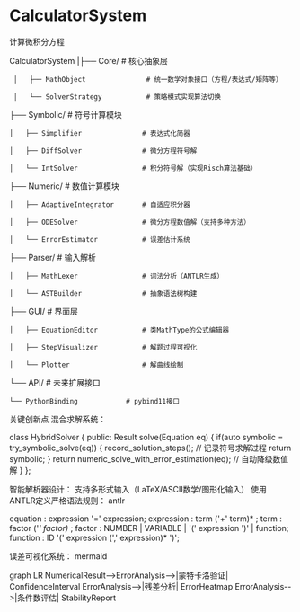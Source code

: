 # CalculatorSystem
计算微积分方程

CalculatorSystem
|├── Core/                        # 核心抽象层

     │   ├── MathObject               # 统一数学对象接口（方程/表达式/矩阵等）

     │   └── SolverStrategy           # 策略模式实现算法切换

├── Symbolic/                    # 符号计算模块

    │   ├── Simplifier               # 表达式化简器

    │   ├── DiffSolver               # 微分方程符号解

    │   └── IntSolver                # 积分符号解（实现Risch算法基础）

├── Numeric/                     # 数值计算模块

    │   ├── AdaptiveIntegrator       # 自适应积分器

    │   ├── ODESolver                # 微分方程数值解（支持多种方法）

    │   └── ErrorEstimator           # 误差估计系统

├── Parser/                      # 输入解析

    │   ├── MathLexer                # 词法分析（ANTLR生成）

    │   └── ASTBuilder               # 抽象语法树构建

├── GUI/                         # 界面层

    │   ├── EquationEditor           # 类MathType的公式编辑器

    │   ├── StepVisualizer           # 解题过程可视化

    │   └── Plotter                  # 解曲线绘制

└── API/                         # 未来扩展接口

    └── PythonBinding            # pybind11接口
    


关键创新点
混合求解系统：

class HybridSolver {
public:
  Result solve(Equation eq) {
    if(auto symbolic = try_symbolic_solve(eq)) {
      record_solution_steps(); // 记录符号求解过程
      return symbolic;
    }
    return numeric_solve_with_error_estimation(eq); // 自动降级数值解
  }
};  

智能解析器设计：
支持多形式输入（LaTeX/ASCII数学/图形化输入）
使用ANTLR定义严格语法规则：
antlr

equation : expression '=' expression;
expression : term ('+' term)* ;
term : factor ('*' factor)* ;
factor : NUMBER | VARIABLE | '(' expression ')' | function;
function : ID '(' expression (',' expression)* ')';


误差可视化系统：
mermaid

graph LR
NumericalResult-->ErrorAnalysis-->|蒙特卡洛验证| ConfidenceInterval
ErrorAnalysis-->|残差分析| ErrorHeatmap
ErrorAnalysis-->|条件数评估| StabilityReport






    
